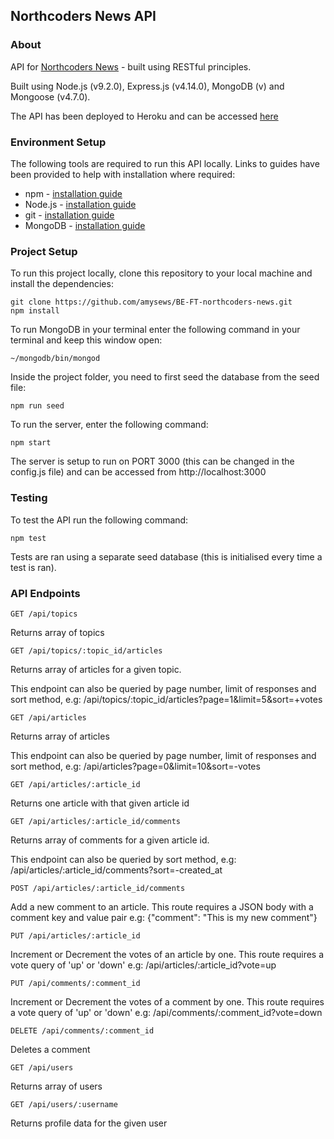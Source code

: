 ## Northcoders News API

### About

API for [Northcoders News](https://github.com/amysews/FE-FT-NC-News) - built using RESTful principles.

Built using Node.js (v9.2.0), Express.js (v4.14.0), MongoDB (v) and Mongoose (v4.7.0).

The API has been deployed to Heroku and can be accessed [here](#)

### Environment Setup

The following tools are required to run this API locally. Links to guides have been provided to help with installation where required:

* npm - [installation guide](https://www.npmjs.com/get-npm)
* Node.js - [installation guide](https://nodejs.org/en/download/package-manager/)
* git - [installation guide](https://git-scm.com/)
* MongoDB - [installation guide](https://docs.mongodb.com/manual/installation/)

### Project Setup

To run this project locally, clone this repository to your local machine and install the dependencies:
```
git clone https://github.com/amysews/BE-FT-northcoders-news.git
npm install
```
To run MongoDB in your terminal enter the following command in your terminal and keep this window open:
```
~/mongodb/bin/mongod
```
Inside the project folder, you need to first seed the database from the seed file:
```
npm run seed
```
To run the server, enter the following command:
```
npm start
```
The server is setup to run on PORT 3000 (this can be changed in the config.js file) and can be accessed from http://localhost:3000

### Testing

To test the API run the following command:
```
npm test
```
Tests are ran using a separate seed database (this is initialised every time a test is ran).

### API Endpoints
```
GET /api/topics
```
Returns array of topics

```
GET /api/topics/:topic_id/articles
```
Returns array of articles for a given topic.

This endpoint can also be queried by page number, limit of responses and sort method, e.g:
/api/topics/:topic_id/articles?page=1&limit=5&sort=+votes

```
GET /api/articles
```
Returns array of articles

This endpoint can also be queried by page number, limit of responses and sort method, e.g:
/api/articles?page=0&limit=10&sort=-votes

```
GET /api/articles/:article_id
```
Returns one article with that given article id

```
GET /api/articles/:article_id/comments
```
Returns array of comments for a given article id.

This endpoint can also be queried by sort method, e.g:
/api/articles/:article_id/comments?sort=-created_at

```
POST /api/articles/:article_id/comments
```
Add a new comment to an article. This route requires a JSON body with a comment key and value pair
e.g: {"comment": "This is my new comment"}

```
PUT /api/articles/:article_id
```
Increment or Decrement the votes of an article by one. This route requires a vote query of 'up' or 'down'
e.g: /api/articles/:article_id?vote=up

```
PUT /api/comments/:comment_id
```
Increment or Decrement the votes of a comment by one. This route requires a vote query of 'up' or 'down'
e.g: /api/comments/:comment_id?vote=down

```
DELETE /api/comments/:comment_id
```
Deletes a comment

```
GET /api/users
```
Returns array of users

```
GET /api/users/:username
```
Returns profile data for the given user
